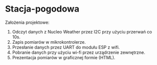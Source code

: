 # Stacja-pogodowa

Założenia projektowe:
  1) Odczyt danych z Nucleo Weather przez I2C przy użyciu przerwań co 10s.
  2) Zapis pomiarów w mikrokontrolerze.
  3) Przesłanie danych przez UART do modułu ESP z wifi.
  4) Pobranie danych przy użyciu wi-fi przez urządrzenie zewnętrzne.
  5) Prezentacja pomiarów w graficznej formie (HTML).
